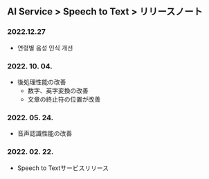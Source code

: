 ## AI Service > Speech to Text > リリースノート

### 2022.12.27
* 연령별 음성 인식 개선

### 2022. 10. 04.
* 後処理性能の改善
    * 数字、英字変換の改善
    * 文章の終止符の位置が改善

### 2022. 05. 24.
* 音声認識性能の改善

### 2022. 02. 22.
* Speech to Textサービスリリース

